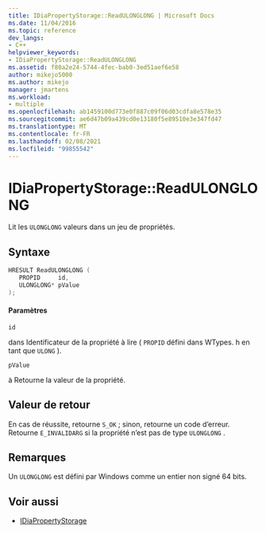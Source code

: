 ```yaml
---
title: IDiaPropertyStorage::ReadULONGLONG | Microsoft Docs
ms.date: 11/04/2016
ms.topic: reference
dev_langs:
- C++
helpviewer_keywords:
- IDiaPropertyStorage::ReadULONGLONG
ms.assetid: f80a2e24-5744-4fec-bab0-3ed51aef6e58
author: mikejo5000
ms.author: mikejo
manager: jmartens
ms.workload:
- multiple
ms.openlocfilehash: ab1459100d773e0f887c09f06d03cdfa8e578e35
ms.sourcegitcommit: ae6d47b09a439cd0e13180f5e89510e3e347fd47
ms.translationtype: MT
ms.contentlocale: fr-FR
ms.lasthandoff: 02/08/2021
ms.locfileid: "99855542"
---
```

# <a name="idiapropertystoragereadulonglong"></a>IDiaPropertyStorage::ReadULONGLONG
Lit les `ULONGLONG` valeurs dans un jeu de propriétés.

## <a name="syntax"></a>Syntaxe

```C++
HRESULT ReadULONGLONG ( 
   PROPID     id,
   ULONGLONG* pValue
);
```

#### <a name="parameters"></a>Paramètres
 `id`

dans Identificateur de la propriété à lire ( `PROPID` défini dans WTypes. h en tant que `ULONG` ).

 `pValue`

à Retourne la valeur de la propriété.

## <a name="return-value"></a>Valeur de retour
 En cas de réussite, retourne `S_OK` ; sinon, retourne un code d’erreur. Retourne `E_INVALIDARG` si la propriété n’est pas de type `ULONGLONG` .

## <a name="remarks"></a>Remarques
 Un `ULONGLONG` est défini par Windows comme un entier non signé 64 bits.

## <a name="see-also"></a>Voir aussi
- [IDiaPropertyStorage](../../debugger/debug-interface-access/idiapropertystorage.md)